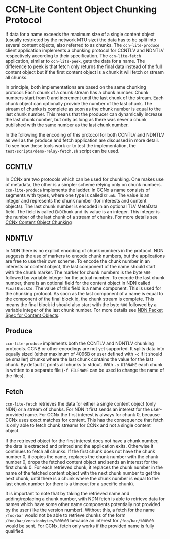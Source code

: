 # CCN-Lite Content Object Chunking Protocol

If data for a name exceeds the maximum size of a single content object (usually restricted by the network MTU size) the data has to be split into several content objects, also referred to as chunks. The `ccn-lite-produce` client application implements a chunking protocol for CCNTLV and NDNTLV respectively according to their specification.  The `ccn-lite-fetch` application, similar to `ccn-lite-peek`, gets the data for a name. The difference to peek is that fetch only returns the final data instead of the full content object but if the first content object is a chunk it will fetch or stream all chunks.

In principle, both implementations are based on the same chunking protocol. Each chunk of a chunk stream has a chunk number. Chunk numbers start from 0 and increment until the last chunk of the stream. Each chunk object can optionally provide the number of the last chunk. The stream of chunks is complete as soon as the chunk number is equal to the last chunk number. This means that the producer can dynamically increase the last chunk number, but only as long as there was never a chunk published with the same number as the last chunk number.

In the following the encoding of this protocol for both CCNTLV and NDNTLV as well as the produce and fetch application are discussed in more detail. To see how these tools work or to test the implementation, the `test/scripts/demo-relay-fetch.sh` script can be used.

## CCNTLV
In CCNx are two protocols which can be used for chunking. One makes use of metadata, the other is a simpler scheme relying only on chunk numbers. `ccn-lite-produce` implements the ladder.
In CCNx a name consists of segments with types, where one type is called `Chunk`. The value is an integer and represents the chunk number (for interests and content objects).
The last chunk number is encoded in an optional TLV MetaData field. The field is called `ENDChunk` and its value is an integer. This integer is the number of the last chunk of a stream of chunks.
For more details see [CCNx Content Object Chunking](http://www.ccnx.org/pubs/ccnx-mosko-chunking-01.txt)

## NDNTLV

In NDN there is no explicit encoding of chunk numbers in the protocol. NDN suggests the use of markers to encode chunk numbers, but the applications are free to use their own scheme.
To encode the chunk number in an interests or content object, the last component of the name should start with the chunk marker. The marker for chunk numbers is the byte `%00` followed by variable integer for the actual number.
To encode the last chunk number, there is an optional field for the content object in NDN called `FinalBlockId`. The value of this field is a name component. This is used for the chunking protocol. As soon as the last component of a name is equal to the component of the final block id, the chunk stream is complete. This means the final block id should also start with the byte `%00` followed by a variable integer of the last chunk number.
For more details see [NDN Packet Spec for Content Objects](http://named-data.net/doc/ndn-tlv/data.html).

## Produce
`ccn-lite-produce` implements both the CCNTLV and NDNTLV chunking protocols. CCNB or other encodings are not yet supported. It splits data into equally sized (either maximum of 4096B or user defined with `-c` if it should be smaller) chunks where the last chunk contains the value for the last chunk.
By default it prints all chunks to stdout. With `-o DIRNAME` each chunk is written to a separate file (`-f FILENAME` can be used to change the name of the files).

## Fetch
`ccn-lite-fetch` retrieves the data for either a single content object (only NDN) or a stream of chunks. For NDN it first sends an interest for the user-provided name. For CCNx the first interest is always for chunk 0, because CCNx uses exact matches for content. This has the consequence that fetch is only able to fetch chunk streams for CCNx and not a single content object.

If the retrieved object for the first interest does not have a chunk number, the data is extracted and printed and the application exits. Otherwise it continues to fetch all chunks. If the first chunk does not have the chunk number 0, it copies the name, replaces the chunk number with the chunk number 0, drops the fetched content object and sends an interest for the first chunk 0. For each retrieved chunk, it replaces the chunk number in the name of the fetched content object with the next chunk number to get the next chunk, until there is a chunk where the chunk number is equal to the last chunk number (or there is a timeout for a specific chunk).

It is important to note that by taking the retrieved name and adding/replacing a chunk number, with NDN fetch is able to retrieve data for names which have some other name components potentially not provided by the user (like the version number). Without this, a fetch for the name `/foo/bar` would not be able to retrieve chunks of the form `/foo/bar/versionbytes/%00%00` because an interest for `/foo/bar/%00%00` would be sent. For CCNx, fetch only works if the provided name is fully qualified.

